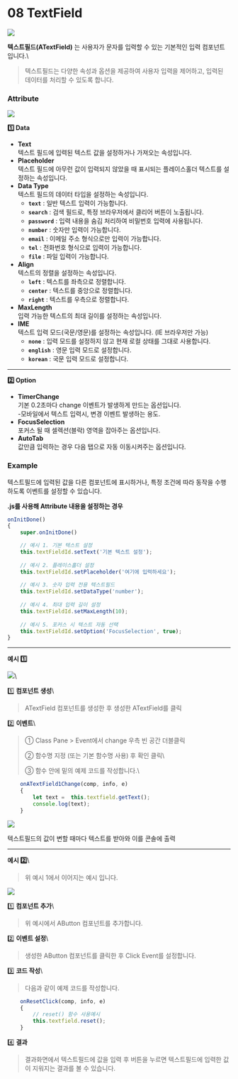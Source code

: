 # 08  TextField

![](https://wikidocs.net/images/page/24782/tf.png)

**텍스트필드(ATextField)** 는 사용자가 문자를 입력할 수 있는 기본적인 입력 컴포넌트입니다.\


> 텍스트필드는 다양한 속성과 옵션을 제공하여 사용자 입력을 제어하고, 입력된 데이터를 처리할 수 있도록 합니다.

### Attribute

![](https://wikidocs.net/images/page/24782/tf_Attribute.png)

**1️⃣ Data**

* **Text**\
  텍스트 필드에 입력된 텍스트 값을 설정하거나 가져오는 속성입니다.
* **Placeholder**\
  텍스트 필드에 아무런 값이 입력되지 않았을 때 표시되는 플레이스홀더 텍스트를 설정하는 속성입니다.
* **Data Type**\
  텍스트 필드의 데이터 타입을 설정하는 속성입니다.
  * **`text`** : 일반 텍스트 입력이 가능합니다.
  * **`search`** : 검색 필드로, 특정 브라우저에서 클리어 버튼이 노출됩니다.
  * **`password`** : 입력 내용을 숨김 처리하여 비밀번호 입력에 사용됩니다.
  * **`number`** : 숫자만 입력이 가능합니다.
  * **`email`** : 이메일 주소 형식으로만 입력이 가능합니다.
  * **`tel`** : 전화번호 형식으로 입력이 가능합니다.
  * **`file`** : 파일 입력이 가능합니다.
* **Align**\
  텍스트의 정렬을 설정하는 속성입니다.
  * **`left`** : 텍스트를 좌측으로 정렬합니다.
  * **`center`** : 텍스트를 중앙으로 정렬합니다.
  * **`right`** : 텍스트를 우측으로 정렬합니다.
* **MaxLength**\
  입력 가능한 텍스트의 최대 길이를 설정하는 속성입니다.
* **IME**\
  텍스트 입력 모드(국문/영문)를 설정하는 속성입니다. (IE 브라우저만 가능)
  * **`none`** : 입력 모드를 설정하지 않고 현재 로컬 상태를 그대로 사용합니다.
  * **`english`** : 영문 입력 모드로 설정합니다.
  * **`korean`** : 국문 입력 모드로 설정합니다.

***

**2️⃣ Option**

* **TimerChange**\
  기본 0.2초마다 change 이벤트가 발생하게 만드는 옵션입니다.\
  -모바일에서 텍스트 입력시, 변경 이벤트 발생하는 용도.
* **FocusSelection**\
  포커스 될 때 셀렉션(블락) 영역을 잡아주는 옵션입니다.
* **AutoTab**\
  값만큼 입력하는 경우 다음 탭으로 자동 이동시켜주는 옵션입니다.

### Example

텍스트필드에 입력된 값을 다른 컴포넌트에 표시하거나, 특정 조건에 따라 동작을 수행하도록 이벤트를 설정할 수 있습니다.

**.js를 사용해 Attribute 내용을 설정하는 경우**

```javascript
onInitDone()
{
	super.onInitDone()

	// 예시 1. 기본 텍스트 설정
	this.textFieldId.setText('기본 텍스트 설정');
	
	// 예시 2. 플레이스홀더 설정
	this.textFieldId.setPlaceholder('여기에 입력하세요');
	
	// 예시 3. 숫자 입력 전용 텍스트필드
	this.textFieldId.setDataType('number');
	
	// 예시 4. 최대 입력 길이 설정
	this.textFieldId.setMaxLength(10);
	
	// 예시 5. 포커스 시 텍스트 자동 선택
	this.textFieldId.setOption('FocusSelection', true);
}
```

***

**예시 1️⃣**

![](https://wikidocs.net/images/page/24782/tf_ex1.png)\


1️⃣ **컴포넌트 생성**\


> ATextField 컴포넌트를 생성한 후 생성한 ATextField를 클릭

2️⃣ **이벤트**\


> ① Class Pane > Event에서 change 우측 빈 공간 더블클릭
>
> ② 함수명 지정 (또는 기본 함수명 사용) 후 확인 클릭\
>
>
> ③ 함수 안에 밑의 예제 코드를 작성합니다.\
>

```javascript
	onATextField1Change(comp, info, e)
	{
		let text =  this.textfield.getText();
		console.log(text);
	}
```

![](https://wikidocs.net/images/page/24782/tf_ex1_result.png)

텍스트필드의 값이 변할 때마다 텍스트를 받아와 이를 콘솔에 출력

***

**예시 2️⃣**\


> 위 예시 1에서 이어지는 예시 입니다.

![](https://wikidocs.net/images/page/24782/tf_ex2.png)

1️⃣ **컴포넌트 추가**\


> 위 예시에서 AButton 컴포넌트를 추가합니다.

2️⃣ **이벤트 설정**\


> 생성한 AButton 컴포넌트를 클릭한 후 Click Event를 설정합니다.

3️⃣ **코드 작성**\


> 다음과 같이 예제 코드를 작성합니다.

```javascript
	onResetClick(comp, info, e)
	{
		// reset() 함수 사용예시
		this.textfield.reset();
	}
```

4️⃣ **결과**

> 결과화면에서 텍스트필드에 값을 입력 후 버튼을 누르면 텍스트필드에 입력한 값이 지워지는 결과를 볼 수 있습니다.
